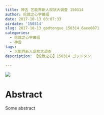 ```yaml
---
title: 神舌 艺能界新人现状大调查 150314
author: 伦敦之心字幕组
date: 2017-10-13 03:07:33
airdate: '150314'
slug: 2017-10-13_godtongue_150314_6aee0871
categories:
  - 伦敦之心字幕组
  - 神舌
tags:
  - 艺能界新人现状大调查
description: 【伦敦之心】150314 ゴッドタン

---
```

![](/img/gakki.jpg)
# Abstract
Some abstract
